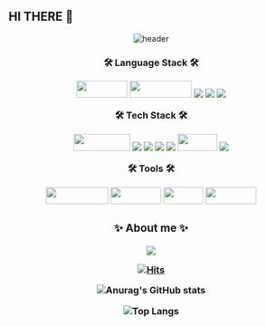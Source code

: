 ## HI THERE 👋

<div align=center>
  
![header](https://capsule-render.vercel.app/api?type=Waving&color=gradient&height=220&section=header&text=This%20is%20Ye%20Ryung&fontSize=80)
 

<h3>🛠 Language Stack 🛠</h> 
<p></p>
<p>

 <img src= "https://img.shields.io/badge/java-%23ED8B00.svg?style=for-the-badge&logo=java&logoColor=white" width="90" height="30"/>
<img src="https://img.shields.io/badge/javascript-F7DF1E?style=for-the-badge&logo=javascript&logoColor=black" width="110" height="30"/> 
  <img src="https://img.shields.io/badge/python-3670A0?style=for-the-badge&logo=python&logoColor=FF9E0F">
  <img src="https://img.shields.io/badge/html5-E34F26?style=for-the-badge&logo=html5&logoColor=white">
  <img src= "https://img.shields.io/badge/MySQL-4479A1?style=for-the-badge&logo=Mysql&logoColor=white">
  <p>
<div align=center>
  
🛠 Tech Stack 🛠</h> 
<p></p>
<p>

<img src= "https://img.shields.io/badge/spring-%236DB33F.svg?style=for-the-badge&logo=spring&logoColor=white" width="100" height="30"/>
 <img src="https://img.shields.io/badge/Springboot-6DB33F?style=for-the-badge&logo=Springboot&logoColor=white">
 <img src="https://img.shields.io/badge/gradle-02303A?style=for-the-badge&logo=gradle&logoColor=white">
  <img src= "https://img.shields.io/badge/Amazon S3-569A31?style=for-the-badge&logo=Amazon S3&logoColor=white">
 <img src= "https://img.shields.io/badge/spring security-6DB33F?style=for-the-badge&logo=spring security&logoColor=white">
      <img src= "https://img.shields.io/badge/AWS-%23FF9900.svg?style=for-the-badge&logo=amazon-aws&logoColor=white" width="70" height="30"/>
      <img src="https://img.shields.io/badge/Linux-FCC624?style=for-the-badge&logo=linux&logoColor=black">

  <p>
<div align=center>
  
🛠 Tools 🛠
  <p></p>
  <p>
  <img src= "https://img.shields.io/badge/IntelliJIDEA-000000.svg?style=for-the-badge&logo=intellij-idea&logoColor=white" width="110" height="30"/>
<img src= "https://img.shields.io/badge/Slack-4A154B?style=for-the-badge&logo=slack&logoColor=white" width="90" height="30"/>
<img src= "https://img.shields.io/badge/git-%23F05033.svg?style=for-the-badge&logo=git&logoColor=white" width="70" height="30"/>
<img src= "https://img.shields.io/badge/github-%23121011.svg?style=for-the-badge&logo=github&logoColor=white" width="90" height="30"/>

  
  <h3 align="center">✨ About me ✨ </h3>
<p align="center" float="left">

<a href="https://ye-ryung.tistory.com/"><img src="https://img.shields.io/badge/Tistory-FFB80B?style=flat-square&logo=Tistory&logoColor=white&link="/></a>
 
  [![Hits](https://hits.seeyoufarm.com/api/count/incr/badge.svg?url=https%3A%2F%2Fgithub.com%2Fohyeryung&count_bg=%23CD0000&title_bg=%23555555&icon=protocols-dot-io.svg&icon_color=%23FFFFFF&title=Today&edge_flat=false)](https://hits.seeyoufarm.com)
   
  ![Anurag's GitHub stats](https://github-readme-stats-git-masterrstaa-rickstaa.vercel.app/api?username=ohyeryung&&show_icons=true&theme=radical)

  <p></p>
  
  ![Top Langs](https://github-readme-stats.vercel.app/api/top-langs/?username=ohyeryung&layout=compact&theme=tokyonight)
  
<!---
ohyeryung/ohyeryung is a ✨ special ✨ repository because its `README.md` (this file) appears on your GitHub profile.
You can click the Preview link to take a look at your changes.
--->
